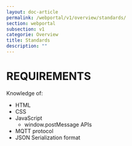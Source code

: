 ```yaml
---
layout: doc-article
permalink: /webportal/v1/overview/standards/
section: webportal
subsection: v1
categorie: Overview
title: Standards
description: ""
---
```


# REQUIREMENTS

Knowledge of:
- HTML
- CSS
- JavaScript
    - window.postMessage APIs
- MQTT protocol
- JSON Serialization format
